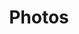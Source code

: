 ---
title: Photos
permalink: /photography/
redirect_to: http://matthewapuya.passgallery.com/portfolio
image: pic01.jpg
---